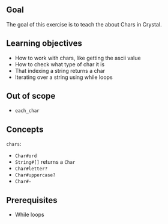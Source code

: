 ## Goal

The goal of this exercise is to teach the about Chars in Crystal.

## Learning objectives

- How to work with chars, like getting the ascii value
- How to check what type of char it is
- That indexing a string returns a char
- Iterating over a string using while loops

## Out of scope

- `each_char`

## Concepts

`chars`:

- `Char#ord`
- `String#[]` returns a `Char`
- `Char#letter?`
- `Char#uppercase?`
- `Char#-`

## Prerequisites

- While loops
